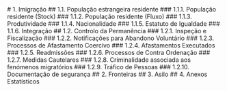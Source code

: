 <!-- ÍNDICE -->  # 1. Imigração <!-- Page 7 -->  ## 1.1. População estrangeira residente <!-- Page 8 -->  ### 1.1.1. População residente (Stock) <!-- Page 8 -->  ### 1.1.2. População residente (Fluxo) <!-- Page 14 -->  ### 1.1.3. Produtividade <!-- Page 18 -->  ### 1.1.4. Nacionalidade <!-- Page 19 -->  ### 1.1.5. Estatuto de Igualdade <!-- Page 21 -->  ### 1.1.6. Integração <!-- Page 22 -->  ## 1.2. Controlo da Permanência <!-- Page 23 -->  ### 1.2.1. Inspeção e Fiscalização <!-- Page 24 -->  ### 1.2.2. Notificações para Abandono Voluntário <!-- Page 26 -->  ### 1.2.3. Processos de Afastamento Coercivo <!-- Page 27 -->  ### 1.2.4. Afastamentos Executados <!-- Page 28 -->  ### 1.2.5. Readmissões <!-- Page 29 -->  ### 1.2.6. Processos de Contra Ordenação <!-- Page 30 -->  ### 1.2.7. Medidas Cautelares <!-- Page 32 -->  ### 1.2.8. Criminalidade associada aos fenómenos migratórios <!-- Page 32 -->  ### 1.2.9. Tráfico de Pessoas <!-- Page 34 -->  ### 1.2.10. Documentação de segurança <!-- Page 35 -->  ## 2. Fronteiras <!-- Page 39 -->  ## 3. Asilo <!-- Page 45 -->  ## 4. Anexos Estatísticos <!-- Page 53 -->

